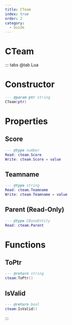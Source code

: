 ```yaml
---
title: CTeam
index: true
order: 2
category:
  - Guide
---
```


# CTeam

::: tabs
@tab Lua
# Constructor
```lua
--- @param ptr string
CTeam(ptr)
```
# Properties
## Score 
```lua
--- @type number
Read: cteam.Score
Write: cteam.Score = value
```
## Teamname 
```lua
--- @type string
Read: cteam.Teamname
Write: cteam.Teamname = value
```
## Parent (Read-Only)
```lua
--- @type CBaseEntity
Read: cteam.Parent
```
# Functions
## ToPtr
```lua
--- @return string
cteam:ToPtr()
```
## IsValid
```lua
--- @return bool
cteam:IsValid()
```

:::